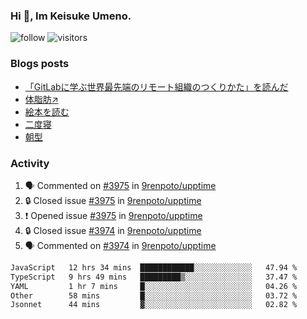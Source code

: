 ### Hi 👋, Im Keisuke Umeno.

<!--
**9renpoto/9renpoto** is a ✨ _special_ ✨ repository because its `README.md` (this file) appears on your GitHub profile.

Here are some ideas to get you started:

- 🔭 I’m currently working on ...
- 🌱 I’m currently learning ...
- 👯 I’m looking to collaborate on ...
- 🤔 I’m looking for help with ...
- 💬 Ask me about ...
- 📫 How to reach me: ...
- 😄 Pronouns: ...
- ⚡ Fun fact: ...
-->

![follow](https://img.shields.io/github/followers/9renpoto?label=Follow&style=social)
![visitors](https://komarev.com/ghpvc/?username=9renpoto&label=Profile%20views&color=0e75b6&style=flat)

### Blogs posts

<!-- BLOG-POST-LIST:START -->
- [「GitLabに学ぶ世界最先端のリモート組織のつくりかた」を読んだ](https://9renpoto.win/entry/2024/09/10/remote_organization)
- [体脂肪↗](https://9renpoto.win/entry/2024/08/12/gaining_fat)
- [絵本を読む](https://9renpoto.win/entry/2024/07/26/picture_book)
- [二度寝](https://9renpoto.win/entry/2024/07/18/going_back_to_sleep)
- [朝型](https://9renpoto.win/entry/2024/05/29/im-an-early)
<!-- BLOG-POST-LIST:END -->

### Activity

<!--START_SECTION:activity-->
1. 🗣 Commented on [#3975](https://github.com/9renpoto/upptime/issues/3975#issuecomment-2439877171) in [9renpoto/upptime](https://github.com/9renpoto/upptime)
2. 🔒 Closed issue [#3975](https://github.com/9renpoto/upptime/issues/3975) in [9renpoto/upptime](https://github.com/9renpoto/upptime)
3. ❗ Opened issue [#3975](https://github.com/9renpoto/upptime/issues/3975) in [9renpoto/upptime](https://github.com/9renpoto/upptime)
4. 🔒 Closed issue [#3974](https://github.com/9renpoto/upptime/issues/3974) in [9renpoto/upptime](https://github.com/9renpoto/upptime)
5. 🗣 Commented on [#3974](https://github.com/9renpoto/upptime/issues/3974#issuecomment-2439547842) in [9renpoto/upptime](https://github.com/9renpoto/upptime)
<!--END_SECTION:activity-->

<!--START_SECTION:waka-->

```txt
JavaScript   12 hrs 34 mins  ████████████░░░░░░░░░░░░░   47.94 %
TypeScript   9 hrs 49 mins   █████████▒░░░░░░░░░░░░░░░   37.47 %
YAML         1 hr 7 mins     █░░░░░░░░░░░░░░░░░░░░░░░░   04.26 %
Other        58 mins         █░░░░░░░░░░░░░░░░░░░░░░░░   03.72 %
Jsonnet      44 mins         ▓░░░░░░░░░░░░░░░░░░░░░░░░   02.82 %
```

<!--END_SECTION:waka-->

